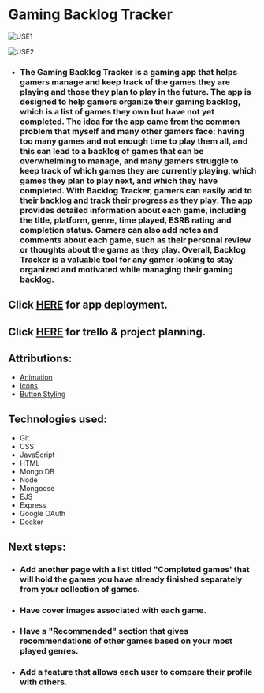 # Gaming Backlog Tracker

![USE1](https://user-images.githubusercontent.com/110790998/234598691-8a649d31-d49b-41c1-a96b-39f593382a67.png)

![USE2](https://user-images.githubusercontent.com/110790998/234598785-b35eef91-c7b9-4d46-839b-d772201bbb88.png)


- ### The Gaming Backlog Tracker is a gaming app that helps gamers manage and keep track of the games they are playing and those they plan to play in the future. The app is designed to help gamers organize their gaming backlog, which is a list of games they own but have not yet completed. The idea for the app came from the common problem that myself and many other gamers face: having too many games and not enough time to play them all, and this can lead to a backlog of games that can be overwhelming to manage, and many gamers struggle to keep track of which games they are currently playing, which games they plan to play next, and which they have completed. With Backlog Tracker, gamers can easily add to their backlog and track their progress as they play. The app provides detailed information about each game, including the title, platform, genre, time played, ESRB rating and completion status. Gamers can also add notes and comments about each game, such as their personal review or thoughts about the game as they play. Overall, Backlog Tracker is a valuable tool for any gamer looking to stay organized and motivated while managing their gaming backlog.

##  Click [HERE](https://backlogbjb.fly.dev/) for app deployment.
##  Click [HERE](https://trello.com/b/rb9Mg7hO/gaming-backlog-tracker) for trello & project planning.

## Attributions:
* [Animation](https://dev.to/webdeasy/top-20-css-buttons-animations-f41)
* [Icons](https://fontawesome.com/v4/icons/)
* [Button Styling](https://getcssscan.com/css-buttons-examples)

## Technologies used:

* Git
* CSS
* JavaScript
* HTML 
* Mongo DB
* Node
* Mongoose
* EJS
* Express
* Google OAuth
* Docker


## Next steps: 

- ### Add another page with a list titled "Completed games' that will hold the games you have already finished separately from your collection of games.
- ### Have cover images associated with each game.
- ### Have a "Recommended" section that gives recommendations of other games based on your most played genres.
- ### Add a feature that allows each user to compare their profile with others.